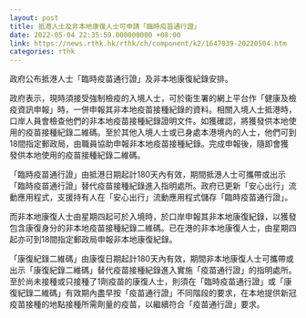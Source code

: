 ```yaml
---
layout: post
title: 抵港人士及非本地康復人士可申請「臨時疫苗通行證」
date: 2022-05-04 22:35:59.000000000 +08:00
link: https://news.rthk.hk/rthk/ch/component/k2/1647039-20220504.htm
categories: rthk
---
```


政府公布抵港人士「臨時疫苗通行證」及非本地康復紀錄安排。

政府表示，現時須接受強制檢疫的入境人士，可於衞生署的網上平台作「健康及檢疫資訊申報」時，一併申報其非本地疫苗接種紀錄的資料。相關入境人士抵港時，口岸人員會檢查他們的非本地疫苗接種紀錄證明文件。如獲確認，將獲發供本地使用的疫苗接種紀錄二維碼。至於其他入境人士或已身處本港境內的人士，他們可到18間指定郵政局，由職員協助申報非本地疫苗接種紀錄。完成申報後，隨即會獲發供本地使用的疫苗接種紀錄二維碼。

「臨時疫苗通行證」由抵港日期起計180天內有效，期間抵港人士可攜帶或出示「臨時疫苗通行證」替代疫苗接種紀錄進入指明處所。政府已更新「安心出行」流動應用程式，支援持有人在「安心出行」流動應用程式儲存「臨時疫苗通行證」。

而非本地康復人士由星期四起可於入境時，於口岸申報其非本地康復紀錄，以獲發包含康復身分的非本地疫苗接種紀錄二維碼。已在港的非本地康復人士，由星期四起亦可到18間指定郵政局申報非本地康復紀錄。

「康復紀錄二維碼」由康復日期起計180天內有效，期間非本地康復人士可攜帶或出示「康復紀錄二維碼」替代疫苗接種紀錄進入實施「疫苗通行證」的指明處所。至於尚未接種或只接種了1劑疫苗的康復人士，則須在「臨時疫苗通行證」或「康復紀錄二維碼」有效期內盡早按「疫苗通行證」不同階段的要求，在本地提供新冠疫苗接種的地點接種所需劑量的疫苗，以繼續符合「疫苗通行證」要求。
